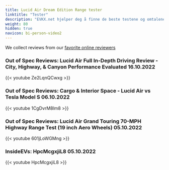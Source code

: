 ```yaml
---
title: Lucid Air Dream Edition Range tester
linktitle: "Tester"
description: "EVKX.net hjelper deg å finne de beste testene og omtalene av denne modellen. "
weight: 80
hidden: true
navicon: bi-person-video2
---
```

We collect reviews from our [favorite online reviewers](/guides/evreviewers/)

### Out of Spec Reviews: Lucid Air Full In-Depth Driving Review - City, Highway, & Canyon Performance Evaluated 16.10.2022

{{< youtube Ze2LqnQCwxg >}}

### Out of Spec Reviews: Cargo & Interior Space - Lucid Air vs Tesla Model S 06.10.2022

{{< youtube 1CgDvrM8lm8 >}}

### Out of Spec Reviews: Lucid Air Grand Touring 70-MPH Highway Range Test (19 inch Aero Wheels) 05.10.2022

{{< youtube 601jLoWGMng >}}

### InsideEVs: HpcMcgxjiL8 05.10.2022

{{< youtube HpcMcgxjiL8 >}}

